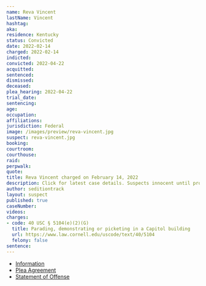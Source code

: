 ```yaml
---
name: Reva Vincent
lastName: Vincent
hashtag:
aka:
residence: Kentucky
status: Convicted
date: 2022-02-14
charged: 2022-02-14
indicted:
convicted: 2022-04-22
acquitted:
sentenced:
dismissed:
deceased:
plea_hearing: 2022-04-22
trial_date:
sentencing:
age:
occupation:
affiliations:
jurisdiction: Federal
image: /images/preview/reva-vincent.jpg
suspect: reva-vincent.jpg
booking:
courtroom:
courthouse:
raid:
perpwalk:
quote:
title: Reva Vincent charged on February 14, 2022
description: Click for latest case details. Suspects innocent until proven guilty.
author: seditiontrack
layout: suspect
published: true
caseNumber:
videos:
charges:
- code: 40 USC § 5104(e)(2)(G)
  title: Parading, demonstrating or picketing in a Capitol building
  url: https://www.law.cornell.edu/uscode/text/40/5104
  felony: false
sentence:
---
```

- [Information](https://www.justice.gov/usao-dc/case-multi-defendant/file/1496526/download)
- [Plea Agreement](https://www.justice.gov/usao-dc/case-multi-defendant/file/1496531/download)
- [Statement of Offense](https://www.justice.gov/usao-dc/case-multi-defendant/file/1496536/download)
